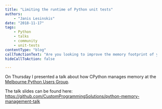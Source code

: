 ```yaml
---
title: "Limiting the runtime of Python unit tests"
authors:
    - "Janis Lesinskis"
date: "2018-11-17"
tags:
    - Python
    - talks
    - community
    - unit-tests
contentType: "blog"
callToActionText: "Are you looking to improve the memory footprint of your Python programs? Fill in the form below with some details and one of our Python experts will get back to you."
hideCallToAction: false

---
```


On Thursday I presented a talk about how CPython manages memory at the [Melbourne Python Users Group](https://wiki.python.org/moin/MelbournePUG).

The talk slides can be found here: https://github.com/CustomProgrammingSolutions/python-memory-management-talk